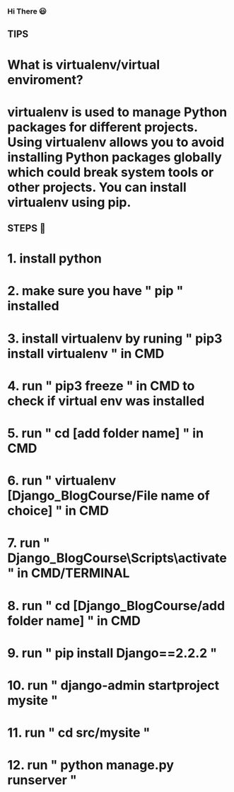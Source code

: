 ### Hi There :smiley:

## TIPS
<!-- 1 -->
# What is virtualenv/virtual enviroment?
# virtualenv is used to manage Python packages for different projects. Using virtualenv allows you to avoid installing Python packages globally which could break system tools or other projects. You can install virtualenv using pip.

## STEPS :shushing_face:
<!-- (support link https://linuxhint.com/activate-virtualenv-windows/) -->
<!-- INSTALLATIONS -->
# 1. install python
# 2. make sure you have " pip " installed
# 3. install virtualenv by runing " pip3 install virtualenv " in CMD
# 4. run " pip3 freeze " in CMD to check if virtual env was installed

<!-- CD to folder of your choice -->
# 5. run " cd [add folder name] " in CMD

<!-- Create virtual enviroment/virtualenv -->
# 6. run " virtualenv [Django_BlogCourse/File name of choice] " in CMD

<!-- activate virtualenv -->
# 7. run " Django_BlogCourse\Scripts\activate " in CMD/TERMINAL

<!-- cd to folder -->
# 8. run " cd [Django_BlogCourse/add folder name] " in CMD

<!-- Install Django -->
<!-- https://linuxhint.com/activate-virtualenv-windows/ -->
<!-- Check that the version your installing has LTS, Long.Term.Support for a more stable experience -->
# 9. run " pip install Django==2.2.2 "
<!-- if it already exists you can uninstall it by running " pip uninstall django " and install a new version -->

<!-- This will install a folder called mysite that you will need...after it is you can change the name to whatever: standard name is " src " -->
# 10. run " django-admin startproject mysite "

<!-- cd to the mysite folder/src folder if you changed the name -->
# 11. run " cd src/mysite "

<!-- run manage.py found in the src folder to run the server -->
# 12. run " python manage.py runserver " 
<!--  http://127.0.0.1:8000/ <-This is the default link you will be given if it was ran successfully -->
<!-- Once ran you will see a file called " db.sqlite3 " in the src folder-->